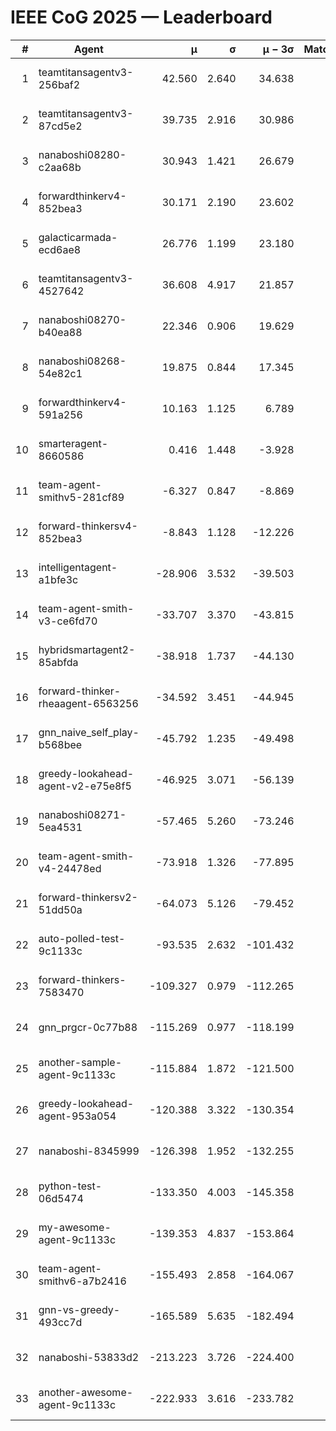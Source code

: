 # IEEE CoG 2025 — Leaderboard

| # | Agent | μ | σ | μ − 3σ | Matches | Updated |
|---:|---|---:|---:|---:|---:|---|
| 1 | teamtitansagentv3-256baf2 | 42.560 | 2.640 | 34.638 | 300 | 2025-08-31 23:18 |
| 2 | teamtitansagentv3-87cd5e2 | 39.735 | 2.916 | 30.986 | 260 | 2025-08-31 23:18 |
| 3 | nanaboshi08280-c2aa68b | 30.943 | 1.421 | 26.679 | 360 | 2025-08-31 23:18 |
| 4 | forwardthinkerv4-852bea3 | 30.171 | 2.190 | 23.602 | 286 | 2025-08-31 23:18 |
| 5 | galacticarmada-ecd6ae8 | 26.776 | 1.199 | 23.180 | 380 | 2025-08-31 23:18 |
| 6 | teamtitansagentv3-4527642 | 36.608 | 4.917 | 21.857 | 220 | 2025-08-31 23:18 |
| 7 | nanaboshi08270-b40ea88 | 22.346 | 0.906 | 19.629 | 260 | 2025-08-31 23:18 |
| 8 | nanaboshi08268-54e82c1 | 19.875 | 0.844 | 17.345 | 420 | 2025-08-31 23:18 |
| 9 | forwardthinkerv4-591a256 | 10.163 | 1.125 | 6.789 | 220 | 2025-08-31 23:18 |
| 10 | smarteragent-8660586 | 0.416 | 1.448 | -3.928 | 281 | 2025-08-31 23:18 |
| 11 | team-agent-smithv5-281cf89 | -6.327 | 0.847 | -8.869 | 380 | 2025-08-31 23:18 |
| 12 | forward-thinkersv4-852bea3 | -8.843 | 1.128 | -12.226 | 120 | 2025-08-31 23:18 |
| 13 | intelligentagent-a1bfe3c | -28.906 | 3.532 | -39.503 | 232 | 2025-08-31 23:18 |
| 14 | team-agent-smith-v3-ce6fd70 | -33.707 | 3.370 | -43.815 | 220 | 2025-08-31 23:18 |
| 15 | hybridsmartagent2-85abfda | -38.918 | 1.737 | -44.130 | 297 | 2025-08-31 23:18 |
| 16 | forward-thinker-rheaagent-6563256 | -34.592 | 3.451 | -44.945 | 300 | 2025-08-31 23:18 |
| 17 | gnn_naive_self_play-b568bee | -45.792 | 1.235 | -49.498 | 160 | 2025-08-31 23:18 |
| 18 | greedy-lookahead-agent-v2-e75e8f5 | -46.925 | 3.071 | -56.139 | 400 | 2025-08-31 23:18 |
| 19 | nanaboshi08271-5ea4531 | -57.465 | 5.260 | -73.246 | 280 | 2025-08-31 23:18 |
| 20 | team-agent-smith-v4-24478ed | -73.918 | 1.326 | -77.895 | 220 | 2025-08-31 23:18 |
| 21 | forward-thinkersv2-51dd50a | -64.073 | 5.126 | -79.452 | 180 | 2025-08-31 23:18 |
| 22 | auto-polled-test-9c1133c | -93.535 | 2.632 | -101.432 | 440 | 2025-08-31 23:18 |
| 23 | forward-thinkers-7583470 | -109.327 | 0.979 | -112.265 | 320 | 2025-08-31 23:18 |
| 24 | gnn_prgcr-0c77b88 | -115.269 | 0.977 | -118.199 | 400 | 2025-08-31 23:18 |
| 25 | another-sample-agent-9c1133c | -115.884 | 1.872 | -121.500 | 240 | 2025-08-31 23:18 |
| 26 | greedy-lookahead-agent-953a054 | -120.388 | 3.322 | -130.354 | 340 | 2025-08-31 23:18 |
| 27 | nanaboshi-8345999 | -126.398 | 1.952 | -132.255 | 200 | 2025-08-31 23:18 |
| 28 | python-test-06d5474 | -133.350 | 4.003 | -145.358 | 240 | 2025-08-31 23:18 |
| 29 | my-awesome-agent-9c1133c | -139.353 | 4.837 | -153.864 | 340 | 2025-08-31 23:18 |
| 30 | team-agent-smithv6-a7b2416 | -155.493 | 2.858 | -164.067 | 280 | 2025-08-31 23:18 |
| 31 | gnn-vs-greedy-493cc7d | -165.589 | 5.635 | -182.494 | 340 | 2025-08-31 23:18 |
| 32 | nanaboshi-53833d2 | -213.223 | 3.726 | -224.400 | 280 | 2025-08-31 23:18 |
| 33 | another-awesome-agent-9c1133c | -222.933 | 3.616 | -233.782 | 480 | 2025-08-31 23:18 |
